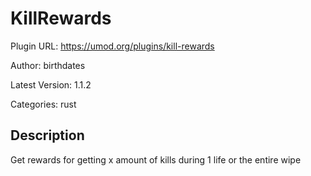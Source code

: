 # KillRewards

Plugin URL: https://umod.org/plugins/kill-rewards

Author: birthdates

Latest Version: 1.1.2

Categories: rust

## Description

Get rewards for getting x amount of kills during 1 life or the entire wipe
